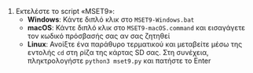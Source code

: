 1. Εκτελέστε το script «MSET9»:
    - **Windows**: Κάντε διπλό κλικ στο `MSET9-Windows.bat`
    - **macOS**: Κάντε διπλό κλικ στο `MSET9-macOS.command` και εισαγάγετε τον κωδικό πρόσβασής σας αν σας ζητηθεί
    - **Linux**: Ανοίξτε ένα παράθυρο τερματικού και μεταβείτε μέσω της εντολής `cd` στη ρίζα της κάρτας SD σας. Στη συνέχεια, πληκτρολογήστε `python3 mset9.py` και πατήστε το Enter